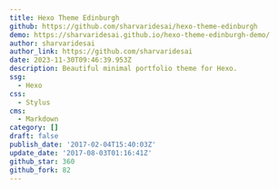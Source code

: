 ```yaml
---
title: Hexo Theme Edinburgh
github: https://github.com/sharvaridesai/hexo-theme-edinburgh
demo: https://sharvaridesai.github.io/hexo-theme-edinburgh-demo/
author: sharvaridesai
author_link: https://github.com/sharvaridesai
date: 2023-11-30T09:46:39.953Z
description: Beautiful minimal portfolio theme for Hexo.
ssg:
  - Hexo
css:
  - Stylus
cms:
  - Markdown
category: []
draft: false
publish_date: '2017-02-04T15:40:03Z'
update_date: '2017-08-03T01:16:41Z'
github_star: 360
github_fork: 82
---
```

